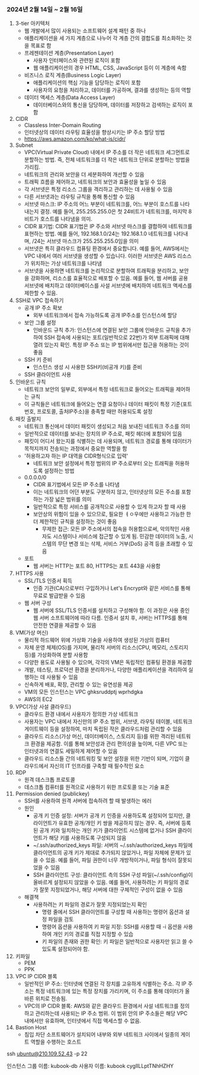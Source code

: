 ### 2024년 2월 14일 ~ 2월 16일

1.  3-tier 아키텍처
    - 웹 개발에서 많이 사용되는 소프트웨어 설계 패턴 중 하나
    - 애플리케이션을 세 가지 계층으로 나누어 각 계층 간의 결합도를 최소화하는 것을 목표로 함
    - 프레젠테이션 계층(Presentation Layer)
        - 사용자 인터페이스와 관련된 로직이 포함
        - 웹 애플리케이션의 경우 HTML, CSS, JavaScript 등이 이 계층에 속함
    - 비즈니스 로직 계층(Business Logic Layer)
        - 애플리케이션의 핵심 기능을 담당하는 로직이 포함
        - 사용자의 요청을 처리하고, 데이터를 가공하며, 결과를 생성하는 등의 역할
    - 데이터 액세스 계층(Data Access Layer)
        - 데이터베이스와의 통신을 담당하며, 데이터를 저장하고 검색하는 로직이 포함
2. CIDR
    - Classless Inter-Domain Routing
    - 인터넷상의 데이터 라우팅 효율성을 향상시키는 IP 주소 할당 방법
    - https://aws.amazon.com/ko/what-is/cidr/
3. Subnet
    - VPC(Virtual Private Cloud) 내에서 IP 주소를 더 작은 네트워크 세그먼트로 분할하는 방법. 즉, 전체 네트워크를 더 작은 네트워크 단위로 분할하는 방법을 가리킴.
    - 네트워크의 관리와 보안을 더 세분화하여 개선할 수 있음
    - 트래픽 흐름을 제어하고, 네트워크의 보안과 효율성을 높일 수 있음
    - 각 서브넷은 특정 리소스 그룹을 격리하고 관리하는 데 사용될 수 있음
    - 다른 서브넷과는 라우팅 규칙을 통해 통신할 수 있음
    - 서브넷 마스크: IP 주소의 어느 부분이 네트워크를, 어느 부분이 호스트를 나타내는지 결정. 예를 들어, 255.255.255.0은 첫 24비트가 네트워크를, 마지막 8비트가 호스트를 나타냄을 의미.
    - CIDR 표기법: CIDR 표기법은 IP 주소와 서브넷 마스크를 결합하여 네트워크를 표현하는 방법. 예를 들어, 192.168.1.0/24는 192.168.1.0 네트워크를 나타내며, /24는 서브넷 마스크가 255.255.255.0임을 의미
    - 서브넷은 특히 클라우드 컴퓨팅 환경에서 중요합니다. 예를 들어, AWS에서는 VPC 내에서 여러 서브넷을 생성할 수 있습니다. 이러한 서브넷은 AWS 리소스가 위치하는 가상 네트워크를 나타냄
    - 서브넷을 사용하면 네트워크를 논리적으로 분할하여 트래픽을 분리하고, 보안을 강화하며, 리소스를 효율적으로 배포할 수 있음. 예를 들어, 웹 서버를 공용 서브넷에 배치하고 데이터베이스를 사설 서브넷에 배치하여 네트워크 액세스를 제한할 수 있음.
4. SSH로 VPC 접속하기
    - 공개 IP 주소 확보
        - 외부 네트워크에서 접속 가능하도록 공개 IP주소를 인스턴스에 할당
    - 보안 그룹 설정
        - 인바운드 규칙 추가: 인스턴스에 연결된 보안 그룹에 인바운드 규칙을 추가하여 SSH 접속에 사용되는 포트(일반적으로 22번)가 외부 트래픽에 대해 열려 있는지 확인. 특정 IP 주소 또는 IP 범위에서만 접근을 허용하는 것이 좋음
    - SSH 키 준비
        - 인스턴스 생성 시 사용한 SSH키(비공개 키)를 준비
    - SSH 클라이언트 사용
5. 인바운드 규칙
    - 네트워크 보안의 일부로, 외부에서 특정 네트워크로 들어오는 트래픽을 제어하는 규칙
    - 이 규칙들은 네트워크에 들어오는 연결 요청이나 데이터 패킷이 특정 기준(포트 번호, 프로토콜, 출처IP주소)을 충족할 때만 허용되도록 설정
6. 패킷 출발지
    - 네트워크 통신에서 데이터 패킷이 생성되고 처음 보내진 네트워크 주소를 의미
    - 일반적으로 데이터를 보내는 장치의 IP 주소로, 패킷 헤더에 포함되어 있음
    - 패킷이 어디서 왔는지를 식별하는 데 사용되며, 네트워크 경로를 통해 데이터가 목적지까지 전송되는 과정에서 중요한 역할을 함
    - '허용하고자 하는 IP 대역을 CIDR형식으로 입력'
        - 네트워크 보안 설정에서 특정 범위의 IP 주소로부터 오는 트래픽을 허용하도록 설정하는 방법
    - 0.0.0.0/0
        - CIDR 표기법에서 모든 IP 주소를 나타냄
        - 이는 네트워크의 어던 부분도 구분하지 않고, 인터넷상의 모든 주소를 포함하는 가장 넓은 범위를 의미
        - 일반적으로 특정 서비스를 공개적으로 사용할 수 있게 하고자 할 때 사용
        - 보안상의 위험이 있을 수 있으므로, 필요한 ㅕㅇ우에만 사용하고 가능한 한 더 제한적인 규칙을 설정하는 것이 좋음
            - 무제한 접근: 모든 IP 주소에서의 접속을 허용함으로써, 악의적인 사용자도 시스템이나 서비스에 접근할 수 있게 됨. 민감한 데이터의 노출, 시스템의 무단 변경 또는 삭제, 서비스 거부(DoS) 공격 등을 초래할 수 있음
    - 포트
        - 웹 서버는 HTTP는 포트 80, HTTPS는 포트 443을 사용함
7. HTTPS 사용
    - SSL/TLS 인증서 획득
        - 인증 기관(CA)으로부터 구입하거나 Let's Encrypt와 같은 서비스를 통해 무료로 발급받을 수 있음
    - 웹 서버 구성
        - 웹 서버에 SSL/TLS 인증서를 설치하고 구성해야 함. 이 과정은 사용 중인 웹 서버 소프트웨어에 따라 다름. 인증서 설치 후, 서버는 HTTPS를 통해 안전한 연결을 제공할 수 있음
8. VM(가상 머신)
    - 물리적 하드웨어 위에 가상화 기술을 사용하여 생성된 가상의 컴퓨터
    - 자체 운영 체제(OS)를 가지며, 물리적 서버의 리소스(CPU, 메모리, 스토리지 등)를 가상화하여 분할 사용함
    - 다양한 용도로 사용될 수 있으며, 각각의 VM은 독립적인 컴퓨팅 환경을 제공함
    - 개발, 테스팅, 프로덕션 환경을 분리하거나, 다양한 애플리케이션을 격리하여 실행하는 데 사용될 수 있음
    - 신속하게 배포, 확장, 관리할 수 있는 유연성을 제공
    - VM의 모든 인스턴스는 VPC ghksruddptj wprhdgka
    - AWS의 EC2
9. VPC(가상 사설 클라우드)
    - 클라우드 환경 내에서 사용자가 정의한 가상 네트워크
    - 사용자는 VPC 내에서 자신만의 IP 주소 범위, 서브넷, 라우팅 테이블, 네트워크 게이트웨이 등을 설정하여, 마치 독립된 작은 클라우드처럼 관리할 수 있음
    - 클라우드 리소스(가상 머신, 데이터베이스, 스토리지 등)를 위한 격리된 네트워크 환경을 제공함. 이를 통해 보안성과 관리 편의성을 높이며, 다른 VPC 또는 인터넷과의 연결도 세밀하게 제어할 수 있음
    - 클라우드 리소스들 간의 네트워킹 및 보안 설정을 위한 기반이 되며, 기업이 클라우드에서 자신의 IT 인프라를 구축할 때 필수적인 요소
10. RDP
    - 원격 데스크톱 프로토콜
    - 데스크톱 컴퓨터를 원격으로 사용하기 위한 프로토콜 또는 기술 표준
11. Permission denied (publickey)
    - SSH를 사용하여 원격 서버에 접속하려 할 때 발생하는 에러
    - 원인
        - 공개 키 인증 설정: 서버가 공개 키 인증을 사용하도록 설정되어 있지만, 클라이언트가 유효한 공개/개인 키 쌍을 제공하지 않는 경우. 즉, 서버에 등록된 공개 키와 일치하는 개인 키가 클라이언트 시스템에 없거나 SSH 클라이언트가 해당 키를 사용하도록 구성되지 않음
        - ~/.ssh/authorized_keys 파일: 서버의 ~/.ssh/authorized_keys 파일에 클라이언트의 공개 키가 제대로 추가되지 않았거나, 파일 자체에 문제가 있을 수 있음. 예를 들어, 파일 권한이 너무 개방적이거나, 파일 형식이 잘못되었을 수 있음
        - SSH 클라이언트 구성: 클라이언트 측의 SSH 구성 파일(~/.ssh/config)이 올바르게 설정되지 않았을 수 있음.  예를 들어, 사용하려는 키 파일의 경로가 잘못 지정되었거나, 해당 서버에 대한 구체적인 구성이 없을 수 있음
    - 해결책
        - 사용하려는 키 파일의 경로가 잘못 지정되었는지 확인
            - 명령 줄에서 SSH 클라이언트를 구성할 때 사용하는 명령어 옵션과 설정 파일을 검토
            - 명령어 옵션을 사용하여 키 파일 지정: SSH를 사용할 때 -i 옵션을 사용하여 개인 키의 경로를 직접 지정할 수 있습
            - 키 파일의 존재와 권한 확인:  키 파일은 일반적으로 사용자만 읽고 쓸 수 있도록 설정되어야 함. 
12. 키파일
    - PEM
    - PPK
13. VPC IP CIDR 블록
    - 일반적인 IP 주소:  인터넷에 연결된 각 장치를 고유하게 식별하는 주소. 각 IP 주소는 특정 네트워크에 있는 특정 장치를 가리키며, 이 주소를 통해 데이터가 올바른 위치로 전송됨.
    - VPC의 IP CIDR 블록: AWS와 같은 클라우드 환경에서 사설 네트워크를 정의하고 관리하는데 사용되는 IP 주소 범위. 이 범위 안의 IP 주소들은 해당 VPC 내에서만 유효하며, 인터넷에서 직접 액세스할 수 없음.
14. Bastion Host
    - 침입 차단 소프트웨어가 설치되어 내부와 외부 네트워크 사이에서 일종의 게이트 역할을 수행하는 호스트
    



ssh ubuntu@210.109.52.43 -p 22




인스턴스 그룹 이름: kubook-db
사용자 이름: kubook
cyglILLptTNhHZHY
